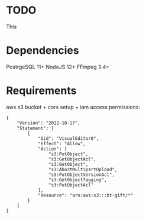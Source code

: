 # TODO

This

# Dependencies

PostrgeSQL 11+
NodeJS 12+
FFmpeg 3.4+


# Requirements

aws s3 bucket + cors setup + iam access permissions:

    {
        "Version": "2012-10-17",
        "Statement": [
            {
                "Sid": "VisualEditor0",
                "Effect": "Allow",
                "Action": [
                    "s3:PutObject",
                    "s3:GetObjectAcl",
                    "s3:GetObject",
                    "s3:AbortMultipartUpload",
                    "s3:PutObjectVersionAcl",
                    "s3:GetObjectTagging",
                    "s3:PutObjectAcl"
                ],
                "Resource": "arn:aws:s3:::bt-gift/*"
            }
        ]
    }
